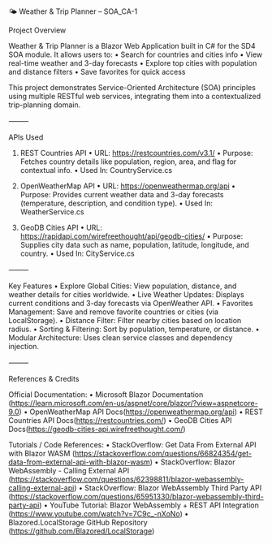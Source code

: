 🌤️ Weather & Trip Planner – SOA_CA-1

Project Overview

Weather & Trip Planner is a Blazor Web Application built in C# for the SD4 SOA module.
It allows users to:
	•	Search for countries and cities info
	•	View real-time weather and 3-day forecasts
	•	Explore top cities with population and distance filters
	•	Save favorites for quick access

This project demonstrates Service-Oriented Architecture (SOA) principles using multiple RESTful web services, integrating them into a contextualized trip-planning domain.

⸻

APIs Used

1. REST Countries API
	•	URL: https://restcountries.com/v3.1/
	•	Purpose: Fetches country details like population, region, area, and flag for contextual info.
	•	Used In: CountryService.cs

2. OpenWeatherMap API
	•	URL: https://openweathermap.org/api
	•	Purpose: Provides current weather data and 3-day forecasts (temperature, description, and condition type).
	•	Used In: WeatherService.cs

3. GeoDB Cities API
	•	URL: https://rapidapi.com/wirefreethought/api/geodb-cities/
	•	Purpose: Supplies city data such as name, population, latitude, longitude, and country.
	•	Used In: CityService.cs

⸻

Key Features
	•	Explore Global Cities: View population, distance, and weather details for cities worldwide.
	•	Live Weather Updates: Displays current conditions and 3-day forecasts via OpenWeather API.
	•	Favorites Management: Save and remove favorite countries or cities (via LocalStorage).
	•	Distance Filter: Filter nearby cities based on location radius.
	•	Sorting & Filtering: Sort by population, temperature, or distance.
	•	Modular Architecture: Uses clean service classes and dependency injection.

⸻

References & Credits

Official Documentation:
	•	Microsoft Blazor Documentation (https://learn.microsoft.com/en-us/aspnet/core/blazor/?view=aspnetcore-9.0)
	•	OpenWeatherMap API Docs(https://openweathermap.org/api)
	•	REST Countries API Docs(https://restcountries.com/)
	•	GeoDB Cities API Docs(https://geodb-cities-api.wirefreethought.com/)

Tutorials / Code References:
	•	StackOverflow: Get Data From External API with Blazor WASM (https://stackoverflow.com/questions/66824354/get-data-from-external-api-with-blazor-wasm)
	•	StackOverflow: Blazor WebAssembly - Calling External API (https://stackoverflow.com/questions/62398811/blazor-webassembly-calling-external-api)
	•	StackOverflow: Blazor WebAssembly Third Party API (https://stackoverflow.com/questions/65951330/blazor-webassembly-third-party-api)
  •	YouTube Tutorial: Blazor WebAssembly + REST API Integration (https://www.youtube.com/watch?v=7C9c_-nXoNo)
	•	Blazored.LocalStorage GitHub Repository (https://github.com/Blazored/LocalStorage)

